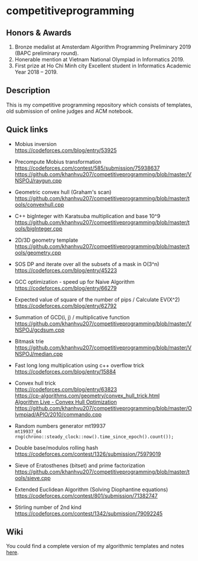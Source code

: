 # competitiveprogramming

## Honors & Awards
1. Bronze medalist at Amsterdam Algorithm Programming Preliminary 2019 (BAPC preliminary round).
2. Honerable mention at Vietnam National Olympiad in Informatics 2019.
3. First prize at Ho Chi Minh city Excellent student in Informatics Academic Year 2018 – 2019.

## Description
This is my competitive programming repository which consists of templates, old submission of online judges and ACM notebook.

## Quick links

* Mobius inversion  
  https://codeforces.com/blog/entry/53925

* Precompute Mobius transformation  
  https://codeforces.com/contest/585/submission/75938637
  https://github.com/khanhvu207/competitiveprogramming/blob/master/VNSPOJ/raygun.cpp

* Geometric convex hull (Graham's scan)
  https://github.com/khanhvu207/competitiveprogramming/blob/master/tools/convexhull.cpp

* C++ bigInteger with Karatsuba multiplication and base 10^9
  https://github.com/khanhvu207/competitiveprogramming/blob/master/tools/bigInteger.cpp

* 2D/3D geometry template  
  https://github.com/khanhvu207/competitiveprogramming/blob/master/tools/geometry.cpp

* SOS DP and iterate over all the subsets of a mask in O(3^n)  
  https://codeforces.com/blog/entry/45223

* GCC optimization - speed up for Naive Algorithm  
  https://codeforces.com/blog/entry/66279 

* Expected value of square of the number of pips / Calculate EV(X^2)  
  https://codeforces.com/blog/entry/62792

* Summation of GCD(i, j) / multiplicative function
  https://github.com/khanhvu207/competitiveprogramming/blob/master/VNSPOJ/gcdsum.cpp

* Bitmask trie  
  https://github.com/khanhvu207/competitiveprogramming/blob/master/VNSPOJ/median.cpp

* Fast long long multiplication using c++ overflow trick  
  https://codeforces.com/blog/entry/15884

* Convex hull trick  
  https://codeforces.com/blog/entry/63823  
  https://cp-algorithms.com/geometry/convex_hull_trick.html  
  [Algorithm Live - Convex Hull Optimization](https://www.youtube.com/watch?v=OrH2ah4ylv4)  
  https://github.com/khanhvu207/competitiveprogramming/blob/master/Olympiad/APIO/2010/commando.cpp  

* Random numbers generator mt19937   
  ```mt19937_64 rng(chrono::steady_clock::now().time_since_epoch().count());```  

* Double base/modulos rolling hash  
  https://codeforces.com/contest/1326/submission/75979019  

* Sieve of Eratosthenes (bitset) and prime factorization  
  https://github.com/khanhvu207/competitiveprogramming/blob/master/tools/sieve.cpp  

* Extended Euclidean Algorithm (Solving Diophantine equations)  
  https://codeforces.com/contest/801/submission/71382747  

* Stirling number of 2nd kind  
  https://codeforces.com/contest/1342/submission/79092245   

## Wiki
You could find a complete version of my algorithmic templates and notes [here](https://github.com/khanhvu207/competitiveprogramming/wiki).
